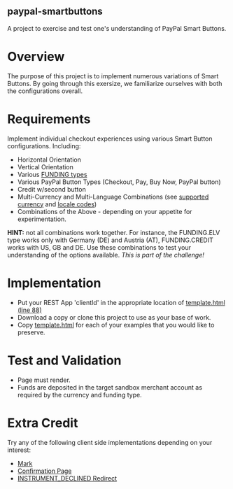 paypal-smartbuttons
-------------------
A project to exercise and test one's understanding of PayPal Smart Buttons.

# Overview
The purpose of this project is to implement numerous variations of Smart Buttons.  By going through this exersize, we familiarize ourselves with both the configurations overall.

# Requirements
Implement individual checkout experiences using various Smart Button configurations.  Including:
* Horizontal Orientation
* Vertical Orientation
* Various [FUNDING types](https://github.com/paypal/paypal-checkout/blob/master/src/config/constants.js#L122)
* Various PayPal Button Types (Checkout, Pay, Buy Now, PayPal button)
* Credit w/second button
* Multi-Currency and Multi-Language Combinations (see [supported currency](https://developer.paypal.com/docs/integration/direct/rest/currency-codes/) and [locale codes](https://developer.paypal.com/docs/classic/api/locale_codes/))
* Combinations of the Above - depending on your appetite for experimentation.

**HINT:** not all combinations work together. For instance, the FUNDING.ELV type works only with Germany (DE) and Austria (AT), FUNDING.CREDIT works with US, GB and DE.  Use these combinations to test your understanding of the options available.  *This is part of the challenge!*

# Implementation
* Put your REST App 'clientId' in the appropriate location of [template.html (line 88)](./template.html)
* Download a copy or clone this project to use as your base of work.
* Copy [template.html](./template.html) for each of your examples that you would like to preserve.

# Test and Validation
* Page must render.
* Funds are deposited in the target sandbox merchant account as required by the currency and funding type.

# Extra Credit
Try any of the following client side implementations depending on your interest:
* [Mark](https://developer.paypal.com/demo/checkout/#/pattern/mark)
* [Confirmation Page](https://developer.paypal.com/demo/checkout/#/pattern/confirm)
* [INSTRUMENT_DECLINED Redirect](https://developer.paypal.com/docs/integration/direct/express-checkout/integration-jsv4/customize-the-checkout-flow/#redirect-for-an-alternate-funding-source)

